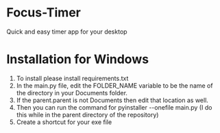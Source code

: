 # Focus-Timer
Quick and easy timer app for your desktop

# Installation for Windows
1. To install please install requirements.txt
2. In the main.py file, edit the FOLDER_NAME variable to be the name of the directory in your Documents folder.
3. If the parent.parent is not Documents then edit that location as well.
4. Then you can run the command for 
    pyinstaller  --onefile main.py 
(I do this while in the parent directory of the repository)
3. Create a shortcut for your exe file 
